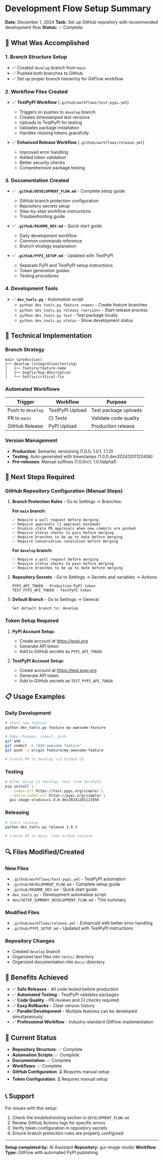 # Development Flow Setup Summary

**Date:** December 1, 2024
**Task:** Set up GitHub repository with recommended development flow
**Status:** ✅ Complete

## 🎯 What Was Accomplished

### 1. Branch Structure Setup

- ✅ Created `develop` branch from `main`
- ✅ Pushed both branches to GitHub
- ✅ Set up proper branch hierarchy for GitFlow workflow

### 2. Workflow Files Created

- ✅ **TestPyPI Workflow** (`.github/workflows/test-pypi.yml`)
  - Triggers on pushes to `develop` branch
  - Creates timestamped test versions
  - Uploads to TestPyPI for testing
  - Validates package installation
  - Handles missing tokens gracefully

- ✅ **Enhanced Release Workflow** (`.github/workflows/release.yml`)
  - Improved error handling
  - Added token validation
  - Better security checks
  - Comprehensive package testing

### 3. Documentation Created

- ✅ **`.github/DEVELOPMENT_FLOW.md`** - Complete setup guide
  - GitHub branch protection configuration
  - Repository secrets setup
  - Step-by-step workflow instructions
  - Troubleshooting guide

- ✅ **`.github/README_DEV.md`** - Quick start guide
  - Daily development workflow
  - Common commands reference
  - Branch strategy explanation

- ✅ **`.github/PYPI_SETUP.md`** - Updated with TestPyPI
  - Separate PyPI and TestPyPI setup instructions
  - Token generation guides
  - Testing procedures

### 4. Development Tools

- ✅ **`dev_tools.py`** - Automation script
  - `python dev_tools.py feature <name>` - Create feature branches
  - `python dev_tools.py release <version>` - Start release process
  - `python dev_tools.py test` - Test package locally
  - `python dev_tools.py status` - Show development status

## 🔧 Technical Implementation

### Branch Strategy

```text
main (production)
├── develop (integration/testing)
│   ├── feature/feature-name
│   ├── bugfix/bug-description
│   └── hotfix/critical-fix
```

### Automated Workflows

| Trigger | Workflow | Purpose |
|---------|----------|---------|
| Push to `develop` | TestPyPI Upload | Test package uploads |
| PR to `main` | CI Tests | Validate code quality |
| GitHub Release | PyPI Upload | Production release |

### Version Management

- **Production**: Semantic versioning (1.0.0, 1.0.1, 1.1.0)
- **Testing**: Auto-generated with timestamps (1.0.0.dev20241201123456)
- **Pre-releases**: Manual suffixes (1.0.0rc1, 1.0.0alpha1)

## 🚀 Next Steps Required

### GitHub Repository Configuration (Manual Steps)

1. **Branch Protection Rules** - Go to Settings → Branches:

   **For `main` branch:**

   ```text
   ✅ Require a pull request before merging
   ✅ Require approvals (1 approval minimum)
   ✅ Dismiss stale PR approvals when new commits are pushed
   ✅ Require status checks to pass before merging
   ✅ Require branches to be up to date before merging
   ✅ Require conversation resolution before merging
   ```

   **For `develop` branch:**

   ```text
   ✅ Require a pull request before merging
   ✅ Require status checks to pass before merging
   ✅ Require branches to be up to date before merging
   ```

2. **Repository Secrets** - Go to Settings → Secrets and variables → Actions:

   ```text
   PYPI_API_TOKEN - Production PyPI token
   TEST_PYPI_API_TOKEN - TestPyPI token
   ```

3. **Default Branch** - Go to Settings → General:

   ```text
   Set default branch to: develop
   ```

### Token Setup Required

1. **PyPI Account Setup:**
   - Create account at <https://pypi.org>
   - Generate API token
   - Add to GitHub secrets as `PYPI_API_TOKEN`

2. **TestPyPI Account Setup:**
   - Create account at <https://test.pypi.org>
   - Generate API token
   - Add to GitHub secrets as `TEST_PYPI_API_TOKEN`

## 📋 Usage Examples

### Daily Development

```bash
# Start new feature
python dev_tools.py feature my-awesome-feature

# Make changes, commit, push
git add .
git commit -m "Add awesome feature"
git push -u origin feature/my-awesome-feature

# Create PR to develop via GitHub UI
```

### Testing

```bash
# After merge to develop, test from TestPyPI
pip install \
  --index-url https://test.pypi.org/simple/ \
  --extra-index-url https://pypi.org/simple/ \
  gui-image-studio==1.0.0.dev20241201123456
```

### Releasing

```bash
# Start release
python dev_tools.py release 1.0.1

# Create PR to main, then GitHub release
```

## 🔍 Files Modified/Created

### New Files

- `.github/workflows/test-pypi.yml` - TestPyPI automation
- `.github/DEVELOPMENT_FLOW.md` - Complete setup guide
- `.github/README_DEV.md` - Quick start guide
- `dev_tools.py` - Development automation script
- `dev/SETUP_SUMMARY_DEVELOPMENT_FLOW.md` - This summary

### Modified Files

- `.github/workflows/release.yml` - Enhanced with better error handling
- `.github/PYPI_SETUP.md` - Updated with TestPyPI instructions

### Repository Changes

- Created `develop` branch
- Organized test files into `tests/` directory
- Organized documentation into `docs/` directory

## 🎉 Benefits Achieved

- ✅ **Safe Releases** - All code tested before production
- ✅ **Automated Testing** - TestPyPI validates packages
- ✅ **Code Quality** - PR reviews and CI checks required
- ✅ **Easy Rollbacks** - Clear version history
- ✅ **Parallel Development** - Multiple features can be developed simultaneously
- ✅ **Professional Workflow** - Industry-standard GitFlow implementation

## 🔧 Current Status

- **Repository Structure**: ✅ Complete
- **Automation Scripts**: ✅ Complete
- **Documentation**: ✅ Complete
- **Workflows**: ✅ Complete
- **GitHub Configuration**: ⏳ Requires manual setup
- **Token Configuration**: ⏳ Requires manual setup

## 📞 Support

For issues with this setup:

1. Check the troubleshooting section in `DEVELOPMENT_FLOW.md`
2. Review GitHub Actions logs for specific errors
3. Verify token configuration in repository secrets
4. Ensure branch protection rules are properly configured

---

**Setup completed by:** AI Assistant
**Repository:** gui-image-studio
**Workflow Type:** GitFlow with automated PyPI publishing
